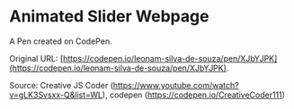 # Animated Slider Webpage

A Pen created on CodePen.

Original URL: [https://codepen.io/leonam-silva-de-souza/pen/XJbYJPK](https://codepen.io/leonam-silva-de-souza/pen/XJbYJPK).

Source: Creative JS Coder (https://www.youtube.com/watch?v=gLK3Svsxx-Q&list=WL), codepen (https://codepen.io/CreativeCoder111)